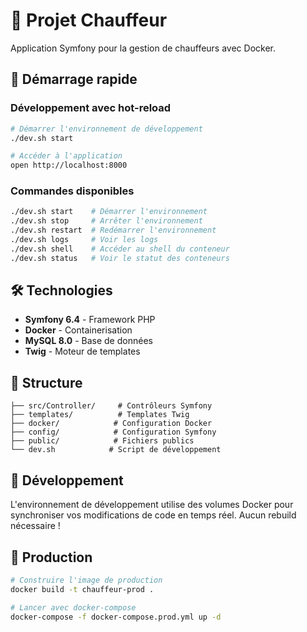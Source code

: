 # 🚗 Projet Chauffeur

Application Symfony pour la gestion de chauffeurs avec Docker.

## 🚀 Démarrage rapide

### Développement avec hot-reload

```bash
# Démarrer l'environnement de développement
./dev.sh start

# Accéder à l'application
open http://localhost:8000
```

### Commandes disponibles

```bash
./dev.sh start    # Démarrer l'environnement
./dev.sh stop     # Arrêter l'environnement  
./dev.sh restart  # Redémarrer l'environnement
./dev.sh logs     # Voir les logs
./dev.sh shell    # Accéder au shell du conteneur
./dev.sh status   # Voir le statut des conteneurs
```

## 🛠️ Technologies

- **Symfony 6.4** - Framework PHP
- **Docker** - Containerisation
- **MySQL 8.0** - Base de données
- **Twig** - Moteur de templates

## 📁 Structure

```
├── src/Controller/     # Contrôleurs Symfony
├── templates/          # Templates Twig
├── docker/            # Configuration Docker
├── config/            # Configuration Symfony
├── public/            # Fichiers publics
└── dev.sh            # Script de développement
```

## 🔧 Développement

L'environnement de développement utilise des volumes Docker pour synchroniser vos modifications de code en temps réel. Aucun rebuild nécessaire !

## 🚀 Production

```bash
# Construire l'image de production
docker build -t chauffeur-prod .

# Lancer avec docker-compose
docker-compose -f docker-compose.prod.yml up -d
```
